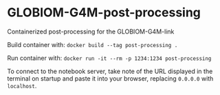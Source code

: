 # GLOBIOM-G4M-post-processing
Containerized post-processing for the GLOBIOM-G4M-link

Build container with:
`docker build --tag post-processing .`

Run container with:
`docker run -it --rm -p 1234:1234 post-processing`

To connect to the notebook server, take note of the URL displayed in the terminal on startup and paste it into your browser, replacing `0.0.0.0` with `localhost`.
